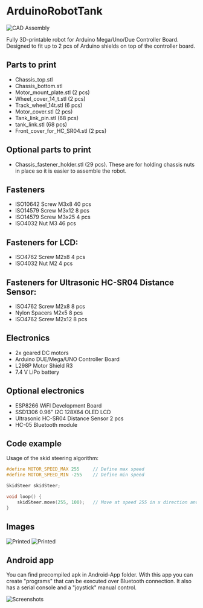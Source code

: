 # ArduinoRobotTank


![CAD Assembly](https://cloud.githubusercontent.com/assets/25138671/24061863/de0f838e-0b61-11e7-8827-5f46b928c86c.png)

Fully 3D-printable robot for Arduino Mega/Uno/Due Controller Board. Designed to fit up to 2 pcs of Arduino shields on top of the controller board.

## Parts to print

- Chassis_top.stl
- Chassis_bottom.stl
- Motor_mount_plate.stl (2 pcs)
- Wheel_cover_14_t.stl (2 pcs)
- Track_wheel_14t.stl (6 pcs)
- Motor_cover.stl (2 pcs)
- Tank_link_pin.stl (68 pcs)
- tank_link.stl (68 pcs)
- Front_cover_for_HC_SR04.stl (2 pcs)

## Optional parts to print

- Chassis_fastener_holder.stl (29 pcs). These are for holding chassis nuts in place so it is easier to assemble the robot.

## Fasteners

- ISO10642 Screw M3x8 40 pcs
- ISO14579 Screw M3x12 8 pcs
- ISO14579 Screw M3x25 4 pcs
- ISO4032 Nut M3 46 pcs

## Fasteners for LCD:

- ISO4762 Screw M2x8 4 pcs
- ISO4032 Nut M2 4 pcs

## Fasteners for Ultrasonic HC-SR04 Distance Sensor:

- ISO4762 Screw M2x8 8 pcs
- Nylon Spacers M2x5 8 pcs
- ISO4762 Screw M2x12 8 pcs

## Electronics

- 2x geared DC motors
- Arduino DUE/Mega/UNO Controller Board
- L298P Motor Shield R3
- 7.4 V LiPo battery

## Optional electronics

- ESP8266 WiFI Development Board 
- SSD1306 0.96" I2C 128X64 OLED LCD
- Ultrasonic HC-SR04 Distance Sensor 2 pcs
- HC-05 Bluetooth module 

## Code example

Usage of the skid steering algorithm:

```C++
#define MOTOR_SPEED_MAX 255     // Define max speed
#define MOTOR_SPEED_MIN -255    // Define min speed

SkidSteer skidSteer;

void loop() {
    skidSteer.move(255, 100);   // Move at speed 255 in x direction and 100 at y direction
}
```

## Images

![Printed](https://cloud.githubusercontent.com/assets/25138671/24061920/10a73d28-0b62-11e7-8fdf-348cbf21785a.jpg)
![Printed](https://cloud.githubusercontent.com/assets/25138671/24061924/1616bc5c-0b62-11e7-92f6-fcb6090c6ec5.jpg)


## Android app

You can find precompiled apk in Android-App folder. With this app you can create "programs" that can be executed over Bluetooth connection. It also has a serial console and a "joystick" manual control.

![Screenshots](https://cloud.githubusercontent.com/assets/25138671/24658407/476bcfa6-1952-11e7-810a-dbc1735b3b11.jpg)

